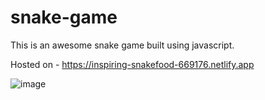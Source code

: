 # snake-game

This is an awesome snake game built using javascript.

Hosted on - https://inspiring-snakefood-669176.netlify.app

![image](https://user-images.githubusercontent.com/74766567/121716875-35ea8d00-cafe-11eb-9935-3338e49b1a77.png)

